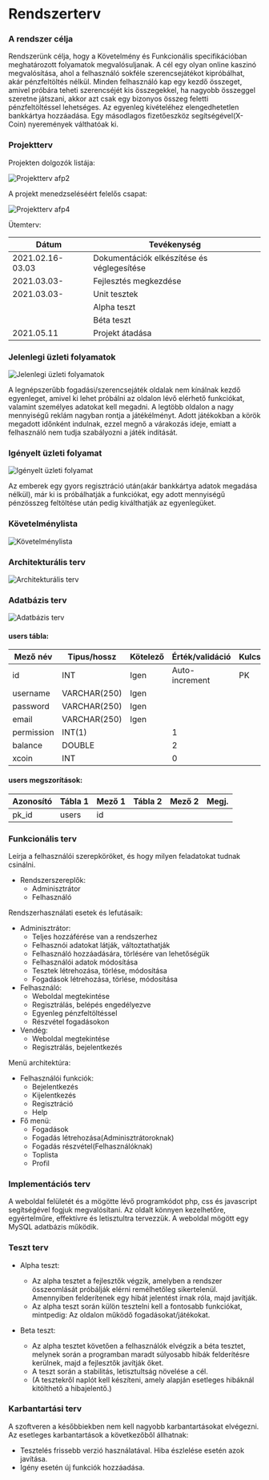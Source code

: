 # Rendszerterv

### A rendszer célja

Rendszerünk célja, hogy a Követelmény és Funkcionális specifikációban meghatározott folyamatok megvalósuljanak. A cél egy olyan online kaszinó megvalósítása, ahol a felhasználó sokféle szerencsejátékot kipróbálhat, akár pénzfeltöltés nélkül.
Minden felhasználó kap egy kezdő összeget, amivel próbára teheti szerencséjét kis összegekkel, ha nagyobb összeggel szeretne játszani, akkor azt csak egy bizonyos összeg feletti pénzfeltöltéssel lehetséges. Az egyenleg kivételéhez elengedhetetlen bankkártya hozzáadása. Egy másodlagos fizetőeszköz segítségével(X-Coin) nyeremények válthatóak ki.

### Projektterv

Projekten dolgozók listája: 

![Projektterv afp2](/Pictures/projektterv-01.png)

A projekt menedzseléséért felelős csapat: 

![Projektterv afp4](/Pictures/projektterv-02.png)

Ütemterv:

|  Dátum | Tevékenység  |  
|-----------------------|--------------------------|
|    2021.02.16-03.03   | Dokumentációk elkészítése és véglegesítése | 
|         2021.03.03-         |Fejlesztés megkezdése|
|         2021.03.03-         |Unit tesztek| 
|                |Alpha teszt|
|                |Béta teszt|
|         2021.05.11         |Projekt átadása|

### Jelenlegi üzleti folyamatok

![Jelenlegi üzleti folyamatok](/Pictures/jelenlegi-uzleti-folyamatok.png)

A legnépszerűbb fogadási/szerencsejáték oldalak nem kínálnak kezdő egyenleget, amivel ki lehet próbálni az oldalon lévő elérhető funkciókat, valamint személyes adatokat kell megadni. A legtöbb oldalon a nagy mennyiségű reklám nagyban rontja a játékélményt. Adott játékokban a körök megadott időnként indulnak, ezzel megnő a várakozás ideje, emiatt a felhasználó nem tudja szabályozni a játék indítását.

### Igényelt üzleti folyamat

![Igényelt üzleti folyamat](/Pictures/igenyelt-uzleti-folyamat.png)

Az emberek egy gyors regisztráció után(akár bankkártya adatok megadása nélkül), már ki is próbálhatják a funkciókat, egy adott mennyiségű pénzösszeg feltöltése után pedig kiválthatják az egyenlegüket.


### Követelménylista

![Követelménylista](/Pictures/rendszerterv-kovetelmenylista.png)

### Architekturális terv

![Architekturális terv](/Pictures/architekturalis-terv.png)

### Adatbázis terv

![Adatbázis terv](/Pictures/adatbazis-terv.png)

#### users tábla:

| Mező név | Tipus/hossz | Kötelező | Érték/validáció | Kulcs | Megj. |
|----------|-------------|----------|-----------------|-------|-------|
| id | INT | Igen | Auto-increment | PK| |
| username | VARCHAR(250) | Igen | | |
| password | VARCHAR(250) | Igen| | |
| email | VARCHAR(250) | Igen| | |
| permission | INT(1) | | 1 | |
| balance | DOUBLE | | 2 | |
| xcoin | INT | |0 | |

#### users megszorítások:

| Azonosító | Tábla 1 | Mező 1 | Tábla 2 | Mező 2 | Megj. |
|-----------|---------|--------|---------|--------|-------|
| pk_id | users | id | | | |

### Funkcionális terv
Leírja a felhasználói szerepköröket, és hogy milyen feladatokat
tudnak csinálni.
* Rendszerszereplők:
  * Adminisztrátor
  * Felhasználó

Rendszerhasználati esetek és lefutásaik:
* Adminisztrátor:
  * Teljes hozzáférése van a rendszerhez
  * Felhasznói adatokat látják, változtathatják
  * Felhasználó hozzáadására, törlésére van lehetőségük
  * Felhasználói adatok módosítása
  * Tesztek létrehozása, törlése, módosítása
  * Fogadások létrehozása, törlése, módosítása
* Felhasználó:
  * Weboldal megtekintése
  * Regisztrálás, belépés engedélyezve
  * Egyenleg pénzfeltöltéssel
  * Részvétel fogadásokon
* Vendég:
  * Weboldal megtekintése
  * Regisztrálás, bejelentkezés

Menü architektúra:
  * Felhasználói funkciók:
    * Bejelentkezés
    * Kijelentkezés
    * Regisztráció
    * Help
  * Fő menü:
    * Fogadások
    * Fogadás létrehozása(Adminisztrátoroknak)
    * Fogadás részvétel(Felhasználóknak)
    * Toplista
    * Profil


### Implementációs terv

A weboldal felületét és a mögötte lévő programkódot php, css és javascript segítségével fogjuk megvalósítani. Az oldalt könnyen kezelhetőre, egyértelműre, effektívre és letisztultra tervezzük. A weboldal mögött egy MySQL adatbázis működik.

### Teszt terv

* Alpha teszt:
  * Az alpha tesztet a fejlesztők végzik, amelyben a rendszer összeomlását próbálják elérni remélhetőleg sikertelenül. Amennyiben felderítenek egy hibát jelentést írnak róla, majd javítják.
  * Az alpha teszt során külön tesztelni kell a fontosabb funkciókat, mintpedig: Az oldalon működő fogadásokat/játékokat.

* Beta teszt:
  * Az alpha tesztet követően a felhasználók elvégzik a béta tesztet, melynek során a programban maradt súlyosabb hibák felderítésre kerülnek, majd a fejlesztők javítják őket.
  * A teszt során a stabilitás, letisztultság növelése a cél.
  * (A tesztekről naplót kell készíteni, amely alapján esetleges hibáknál kitölthető a hibajelentő.)

### Karbantartási terv
A szoftveren a későbbiekben nem kell nagyobb karbantartásokat elvégezni. Az esetleges karbantartások a következőből állhatnak:
  * Tesztelés frissebb verzió használatával. Hiba észlelése esetén azok javítása.
  * Igény esetén új funkciók hozzáadása.
